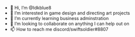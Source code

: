 - 👋 Hi, I’m @Idkblue8
- 👀 I’m interested in game design and directing art projects
- 🌱 I’m currently learning business adminstration 
- 💞️ I’m looking to collaborate on anything I can help out on 
- 📫 How to reach me discord/swiftsoldier#8807

<!---
Idkblue8/Idkblue8 is a ✨ special ✨ repository because its `README.md` (this file) appears on your GitHub profile.
You can click the Preview link to take a look at your changes.
--->
